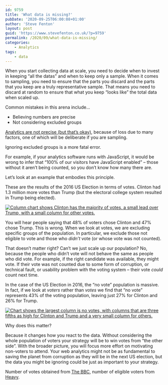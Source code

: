 ```yaml
---
id: 9759
title: 'What data is missing?'
pubDate: '2020-09-25T06:00:08+01:00'
author: 'Steve Fenton'
layout: post
guid: 'https://www.stevefenton.co.uk/?p=9759'
permalink: /2020/09/what-data-is-missing/
categories:
    - Analytics
tags:
    - data
---
```


When you start collecting data at scale, you need to decide when to invest in keeping “all the datas” and when to keep only a sample. When it comes to sampling, you need to ensure that the parts you discard and the parts that you keep are a truly representative sample. That means you need to discard at random to ensure that what you keep “looks like” the total data when scaled up.

Common mistakes in this arena include…

- Believing numbers are precise
- Not considering excluded groups

[Analytics are not precise (but that’s okay)](https://www.stevefenton.co.uk/2019/06/analytics-are-lossy-and-thats-okay/), because of loss due to many factors, one of which will be deliberate if you are sampling.

Ignoring excluded groups is a more fatal error.

For example, if your analytics software runs with JavaScript, it would be wrong to infer that “100% of our visitors have JavaScript enabled” – those without it aren’t being counted, so you don’t know how many there are.

Let’s look at an example that embodies this principle.

These are the results of the 2016 US Election in terms of votes. Clinton had 1.3 million more votes than Trump (but the electoral college system resulted in Trump being elected).

[![Column chart shows Clinton has the majority of votes, a small lead over Trump, with a small column for other votes.](https://www.stevefenton.co.uk/wp-content/uploads/2020/09/2016-us-election-votes.jpg)](https://www.stevefenton.co.uk/2020/09/what-data-is-missing/2016-us-election-votes/)

You will hear people saying that 48% of voters chose Clinton and 47% chose Trump. This is wrong. When we look at votes, we are excluding specific groups of the population. In particular, we exclude those not eligible to vote and those who *didn’t* vote (or whose vote was not counted).

That doesn’t matter right? Can’t we just scale up our population? No, because the people who didn’t vote will not behave the same as people who did vote. For example, if the right candidate was available, they might vote. If their vote was not counted due to some form of corruption, or technical fault, or usability problem with the voting system – their vote *could* count next time.

In the case of the US Election in 2016, the “no vote” population is massive. In fact, if we look at *voters* rather than *votes* we find that “no vote” represents 43% of the voting population, leaving just 27% for Clinton and 26% for Trump.

[![Chart shows the largest column is no votes, with columns that are three fifths as high for Clinton and Trump and a very small column for others.](https://www.stevefenton.co.uk/wp-content/uploads/2020/09/2016-us-election-voters.jpg)](https://www.stevefenton.co.uk/2020/09/what-data-is-missing/2016-us-election-voters/)

Why does this matter?

Because it changes how you react to the data. Without considering the whole population of voters your strategy will be to win votes from “the other side”. With the broader picture, you will focus more effort on motivating non-voters to attend. Your web analytics might not be as fundamental to saving the planet from corruption as they will be in the next US election, but the data you might be ignoring could be just as important to your strategy.

Number of votes obtained from [The BBC](https://www.bbc.co.uk/news/election/us2016/results), number of eligible voters from [Heavy](https://heavy.com/news/2016/11/eligible-voter-turnout-for-2016-data-hillary-clinton-donald-trump-republican-democrat-popular-vote-registered-results/).